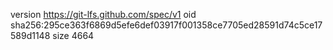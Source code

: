 version https://git-lfs.github.com/spec/v1
oid sha256:295ce363f6869d5efe6def03917f001358ce7705ed28591d74c5ce17589d1148
size 4664
